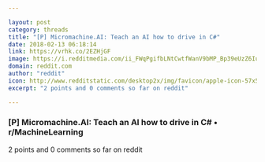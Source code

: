 ```yaml
---

layout: post
category: threads
title: "[P] Micromachine.AI: Teach an AI how to drive in C#"
date: 2018-02-13 06:18:14
link: https://vrhk.co/2EZHjGF
image: https://i.redditmedia.com/ii_FWqPgifbLNtCwtfWanV9bMP_Bp39eUzZ6Iu0p6B8.jpg?w=320&s=d6e1e313fba1937c5fa4fe7ee3e263e8
domain: reddit.com
author: "reddit"
icon: http://www.redditstatic.com/desktop2x/img/favicon/apple-icon-57x57.png
excerpt: "2 points and 0 comments so far on reddit"

---
```


### [P] Micromachine.AI: Teach an AI how to drive in C# • r/MachineLearning

2 points and 0 comments so far on reddit